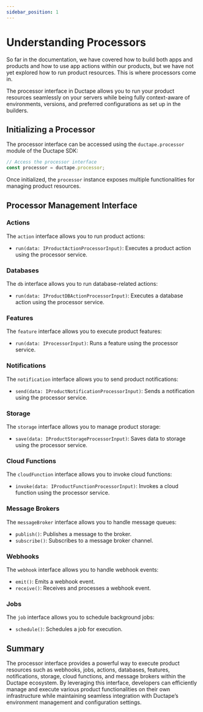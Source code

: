 ```yaml
---
sidebar_position: 1
---
```


# Understanding Processors

So far in the documentation, we have covered how to build both apps and products and how to use app actions within our products, but we have not yet explored how to run product resources. This is where processors come in.

The processor interface in Ductape allows you to run your product resources seamlessly on your servers while being fully context-aware of environments, versions, and preferred configurations as set up in the builders.

## Initializing a Processor

The processor interface can be accessed using the `ductape.processor` module of the Ductape SDK:

```typescript
// Access the processor interface
const processor = ductape.processor;
```

Once initialized, the `processor` instance exposes multiple functionalities for managing product resources.

## Processor Management Interface

### Actions

The `action` interface allows you to run product actions:

- `run(data: IProductActionProcessorInput)`: Executes a product action using the processor service.

### Databases

The `db` interface allows you to run database-related actions:

- `run(data: IProductDBActionProcessorInput)`: Executes a database action using the processor service.

### Features

The `feature` interface allows you to execute product features:

- `run(data: IProcessorInput)`: Runs a feature using the processor service.

### Notifications

The `notification` interface allows you to send product notifications:

- `send(data: IProductNotificationProcessorInput)`: Sends a notification using the processor service.

### Storage

The `storage` interface allows you to manage product storage:

- `save(data: IProductStorageProcessorInput)`: Saves data to storage using the processor service.

### Cloud Functions

The `cloudFunction` interface allows you to invoke cloud functions:

- `invoke(data: IProductFunctionProcessorInput)`: Invokes a cloud function using the processor service.

### Message Brokers

The `messageBroker` interface allows you to handle message queues:

- `publish()`: Publishes a message to the broker.
- `subscribe()`: Subscribes to a message broker channel.

### Webhooks

The `webhook` interface allows you to handle webhook events:

- `emit()`: Emits a webhook event.
- `receive()`: Receives and processes a webhook event.

### Jobs

The `job` interface allows you to schedule background jobs:

- `schedule()`: Schedules a job for execution.

## Summary

The processor interface provides a powerful way to execute product resources such as webhooks, jobs, actions, databases, features, notifications, storage, cloud functions, and message brokers within the Ductape ecosystem. By leveraging this interface, developers can efficiently manage and execute various product functionalities on their own infrastructure while maintaining seamless integration with Ductape’s environment management and configuration settings.

